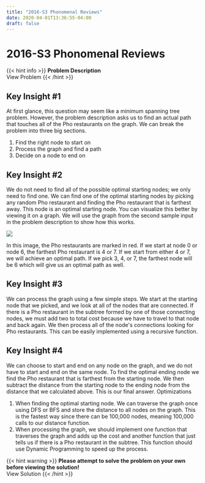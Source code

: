 ```yaml
---
title: "2016-S3 Phonomenal Reviews"
date: 2020-04-01T13:36:55-04:00
draft: false
---
```


# 2016-S3 Phonomenal Reviews

{{< hint info >}}
**Problem Description**  
View Problem
{{< /hint >}}

## Key Insight #1

At first glance, this question may seem like a minimum spanning tree problem. However, the problem description asks us to find an actual path that touches all of the Pho restaurants on the graph. We can break the problem into three big sections.

1. Find the right node to start on
2. Process the graph and find a path
3. Decide on a node to end on

## Key Insight #2

We do not need to find all of the possible optimal starting nodes; we only need to find one. We can find one of the optimal starting nodes by picking any random Pho restaurant and finding the Pho restaurant that is farthest away. This node is an optimal starting node. You can visualize this better by viewing it on a graph. We will use the graph from the second sample input in the problem description to show how this works.

![](/img/phonomenalreviews.png)

In this image, the Pho restaurants are marked in red. If we start at node 0 or node 6, the farthest Pho restaurant is 4 or 7. If we start from either 4 or 7, we will achieve an optimal path. If we pick 3, 4, or 7, the farthest node will be 6 which will give us an optimal path as well.

## Key Insight #3

We can process the graph using a few simple steps. We start at the starting node that we picked, and we look at all of the nodes that are connected. If there is a Pho restaurant in the subtree formed by one of those connecting nodes, we must add two to total cost because we have to travel to that node and back again. We then process all of the node's connections looking for Pho restaurants. This can be easily implemented using a recursive function.

## Key Insight #4

We can choose to start and end on any node on the graph, and we do not have to start and end on the same node. To find the optimal ending node we find the Pho restaurant that is farthest from the starting node. We then subtract the distance from the starting node to the ending node from the distance that we calculated above. This is our final answer.
Optimizations

1. When finding the optimal starting node. We can traverse the graph once using DFS or BFS and store the distance to all nodes on the graph. This is the fastest way since there can be 100,000 nodes, meaning 100,000 calls to our distance function.
2. When processing the graph, we should implement one function that traverses the graph and adds up the cost and another function that just tells us if there is a Pho restaurant in the subtree. This function should use Dynamic Programming to speed up the process.

{{< hint warning >}}
**Please attempt to solve the problem on your own before viewing the solution!**  
View Solution
{{< /hint >}}
